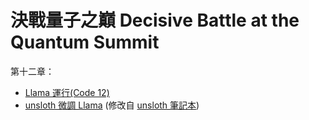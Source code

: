 # 決戰量子之巔 Decisive Battle at the Quantum Summit

第十二章：
* [Llama 運行(Code 12)](https://colab.research.google.com/github/QuMCoding/Decisive-Battle-at-the-Quantum-Summit/blob/main/Chapter-12/Code%2012.ipynb)
* [unsloth 微調 Llama](https://colab.research.google.com/github/QuMCoding/Decisive-Battle-at-the-Quantum-Summit/blob/main/Chapter-12/Code%2012-3%20unsloth%20%E5%BE%AE%E8%AA%BF%20Llama-3-8B.ipynb) (修改自 [unsloth 筆記本](https://colab.research.google.com/drive/1XamvWYinY6FOSX9GLvnqSjjsNflxdhNc))